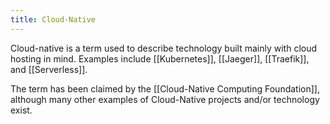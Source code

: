 ```yaml
---
title: Cloud-Native
---
```

Cloud-native is a term used to describe technology built mainly with cloud hosting in mind. Examples include [[Kubernetes]], [[Jaeger]], [[Traefik]], and [[Serverless]].

The term has been claimed by the [[Cloud-Native Computing Foundation]], although many other examples of Cloud-Native projects and/or technology exist.